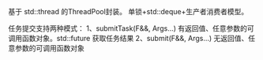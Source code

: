 基于 std::thread 的ThreadPool封装。 单锁+std::deque+生产者消费者模型。

任务提交支持两种模式： 
1、submitTask(F&&, Args...) 有返回值、任意参数的可调用函数对象。std::future 获取任务结果 
2、submit(F&&, Args...) 无返回值、任意参数的可调用函数对象
